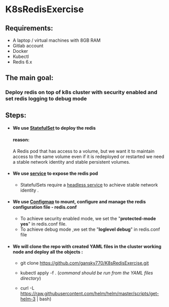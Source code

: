 

# K8sRedisExercise

## Requirements:
- A laptop / virtual machines with 8GB RAM
- Gitlab account
- Docker
- Kubectl
- Redis 6.x

## The main goal:
### Deploy  redis on top of k8s cluster with security enabled and set redis logging to debug mode

## Steps:
 - #### We use [StatefulSet](https://kubernetes.io/docs/concepts/workloads/controllers/statefulset/) to deploy the redis
    #### reason:
   
     A Redis pod that has access to a volume, but we want it to maintain access to the same volume even if it is redeployed or restarted
     we need a stable network identity and stable persistent volumes.
  - #### We use  [service](https://kubernetes.io/docs/concepts/services-networking/service/) to expose the redis pod  
    - StatefulSets require a [ headless service](https://kubernetes.io/docs/concepts/services-networking/service/#headless-services) to achieve 
      stable network identity .
     
  - #### We use [Configmap](https://kubernetes.io/docs/concepts/configuration/configmap/) to mount, configure and manage the redis configuration file - redis.conf   
     - To achieve  security enabled mode, we set the  "**protected-mode yes**" in redis.conf file.
     - To achieve debug mode ,we set the "**loglevel debug**" in redis.conf file

   - #### We will clone the repo with created YAML files in the cluster working node and deploy all the objects :
      -  git clone  https://github.com/gansky770/K8sRedisExercise.git
      -  kubectl apply -f . (*command should be run from the YAML files directory*)

     - curl -L https://raw.githubusercontent.com/helm/helm/master/scripts/get-helm-3 | bash) 
